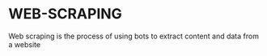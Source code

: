 # WEB-SCRAPING
Web scraping is the process of using bots to extract content and data from a website

